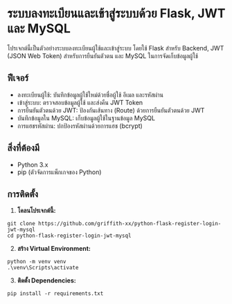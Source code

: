 # ระบบลงทะเบียนและเข้าสู่ระบบด้วย Flask, JWT และ MySQL

โปรเจกต์นี้เป็นตัวอย่างระบบลงทะเบียนผู้ใช้และเข้าสู่ระบบ โดยใช้ Flask สำหรับ Backend, JWT (JSON Web Token) สำหรับการยืนยันตัวตน และ MySQL ในการจัดเก็บข้อมูลผู้ใช้

## ฟีเจอร์
- ลงทะเบียนผู้ใช้: บันทึกข้อมูลผู้ใช้ใหม่ด้วยชื่อผู้ใช้ อีเมล และรหัสผ่าน
- เข้าสู่ระบบ: ตรวจสอบข้อมูลผู้ใช้ และส่งคืน JWT Token
- การยืนยันตัวตนด้วย JWT: ป้องกันเส้นทาง (Route) ด้วยการยืนยันตัวตนด้วย JWT
- บันทึกข้อมูลใน MySQL: เก็บข้อมูลผู้ใช้ในฐานข้อมูล MySQL
- การแฮชรหัสผ่าน: ปกป้องรหัสผ่านด้วยการแฮช (bcrypt)

## สิ่งที่ต้องมี
- Python 3.x
- pip (ตัวจัดการแพ็กเกจของ Python)

## การติดตั้ง
1. **โคลนโปรเจกต์นี้:**
```
git clone https://github.com/griffith-xx/python-flask-register-login-jwt-mysql
cd python-flask-register-login-jwt-mysql
```

2. **สร้าง Virtual Environment:**
```
python -m venv venv
.\venv\Scripts\activate
```

3. **ติดตั้ง Dependencies:**
```
pip install -r requirements.txt
```
